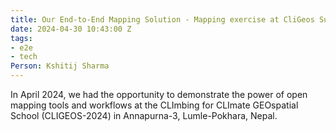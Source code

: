 ```yaml
---
title: Our End-to-End Mapping Solution - Mapping exercise at CliGeos Summer School
date: 2024-04-30 10:43:00 Z
tags:
- e2e
- tech
Person: Kshitij Sharma
---
```


In April 2024, we had the opportunity to demonstrate the power of open mapping tools and workflows at the CLImbing for CLImate GEOspatial School (CLIGEOS-2024) in Annapurna-3, Lumle-Pokhara, Nepal. 